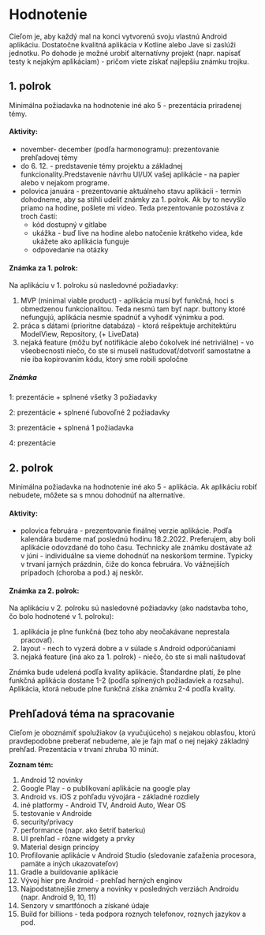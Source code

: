 # Hodnotenie

Cieľom je, aby každý mal na konci vytvorenú svoju vlastnú Android aplikáciu. Dostatočne kvalitná aplikácia v Kotline alebo Jave si zaslúži jednotku. Po dohode je možné urobiť alternatívny projekt (napr. napísať testy k nejakým aplikáciam) - pričom viete získať najlepšiu známku trojku.

## 1. polrok

Minimálna požiadavka na hodnotenie iné ako 5 - prezentácia priradenej témy.

#### Aktivity:

* november- december (podľa harmonogramu): prezentovanie prehľadovej témy
* do 6. 12.  - predstavenie témy projektu a základnej funkcionality.Predstavenie návrhu UI/UX vašej aplikácie - na papier alebo v nejakom programe. 
* polovica januára - prezentovanie aktuálneho stavu aplikácii - termín dohodneme, aby sa stihli udeliť známky za 1. polrok. Ak by to nevyšlo priamo na hodine, pošlete mi video. Teda prezentovanie pozostáva z troch častí:
  * kód dostupný v gitlabe
  * ukážka - buď live na hodine alebo natočenie krátkeho videa, kde ukážete ako aplikácia funguje
  * odpovedanie na otázky 


#### Známka za 1. polrok:

Na aplikáciu v 1. polroku sú nasledovné požiadavky:

1. MVP (minimal viable product) - aplikácia musí byť funkčná, hoci s obmedzenou funkcionalitou. Teda nesmú tam byť napr. buttony ktoré nefungujú, aplikácia nesmie spadnúť a vyhodiť výnimku a pod.
2. práca s dátami (prioritne databáza) - ktorá rešpektuje architektúru ModelView, Repository, (+ LiveData)
3. nejaká feature (môžu byť notifikácie alebo čokolvek iné netriviálne) - vo všeobecnosti niečo, čo ste si museli naštudovať/dotvoriť samostatne a nie iba kopírovaním kódu, ktorý sme robili spoločne

##### Známka

1: prezentácie + splnené všetky 3 požiadavky 

2: prezentácie + splnené ľubovoľné 2 požiadavky

3: prezentácie + splnená 1 požiadavka

4: prezentácie

## 2. polrok

Minimálna požiadavka na hodnotenie iné ako 5 - aplikácia. Ak aplikáciu robiť nebudete, môžete sa s mnou dohodnúť na alternatíve.

#### Aktivity:

* polovica februára - prezentovanie finálnej verzie aplikácie. Podľa kalendára budeme mať poslednú hodinu 18.2.2022. Preferujem, aby boli aplikácie odovzdané do toho času. Technicky ale známku dostávate až v júni - individuálne sa vieme dohodnúť na neskoršom termíne. Typicky v trvaní jarných prázdnin, čiže do konca februára. Vo vážnejších prípadoch (choroba a pod.) aj neskôr.

#### Známka za 2. polrok:

Na aplikáciu v 2. polroku sú nasledovné požiadavky (ako nadstavba toho, čo bolo hodnotené v 1. polroku):

1. aplikácia je plne funkčná (bez toho aby neočakávane neprestala pracovať).
2. layout - nech to vyzerá dobre a v súlade s Android odporúčaniami
3. nejaká feature (iná ako za 1. polrok) - niečo, čo ste si mali naštudovať

Známka bude udelená podľa kvality aplikácie. Štandardne platí, že plne funkčná aplikácia dostane 1-2 (podľa splnených požiadaviek a rozsahu). Aplikácia, ktorá nebude plne funkčná získa známku 2-4 podľa kvality.

## Prehľadová téma na spracovanie  
Cieľom je oboznámiť spolužiakov (a vyučujúceho) s nejakou oblasťou, ktorú pravdepodobne preberať nebudeme, ale je fajn mať o nej nejaký základný prehľad. Prezentácia v trvaní zhruba 10 minút.

**Zoznam tém:**

1. Android 12 novinky
2. Google Play - o publikovaní aplikácie na google play
3. Android vs. iOS z pohľadu vývojára - základné rozdiely
4. iné platformy - Android TV, Android Auto, Wear OS
5. testovanie v Androide
6. security/privacy
7. performance (napr. ako šetriť baterku)
8. UI prehľad - rôzne widgety a prvky
9. Material design princípy
10. Profilovanie aplikácie v Android Studio (sledovanie zaťaženia    procesora, pamäte a iných ukazovateľov)
11. Gradle a buildovanie aplikácie
12. Vývoj hier pre Android - prehľad herných enginov
13. Najpodstatnejšie zmeny a novinky v posledných verziách Androidu    (napr. Android 9, 10, 11)
14. Senzory v smartfónoch a získané údaje
15. Build for  billions - teda podpora roznych telefonov, roznych jazykov a pod.
